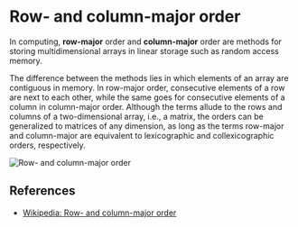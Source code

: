 # Row- and column-major order

In computing, **row-major** order and **column-major** order are methods for storing multidimensional arrays in linear storage such as random access memory.

The difference between the methods lies in which elements of an array are contiguous in memory. In row-major order, consecutive elements of a row are next to each other, while the same goes for consecutive elements of a column in column-major order. Although the terms allude to the rows and columns of a two-dimensional array, i.e., a matrix, the orders can be generalized to matrices of any dimension, as long as the terms row-major and column-major are equivalent to lexicographic and collexicographic orders, respectively.

![Row- and column-major order](https://upload.wikimedia.org/wikipedia/commons/thumb/4/4d/Row_and_column_major_order.svg/180px-Row_and_column_major_order.svg.png "Row- and column-major order")

## References

* [Wikipedia: Row- and column-major order](https://en.wikipedia.org/wiki/Row-_and_column-major_order)
